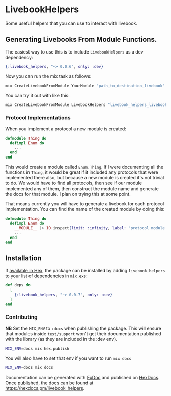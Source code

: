 # LivebookHelpers

Some useful helpers that you can use to interact with livebook.

## Generating Livebooks From Module Functions.

The easiest way to use this is to include `LivebookHelpers` as a dev dependency:

```elixir
{:livebook_helpers, "~> 0.0.6", only: :dev}
```

Now you can run the mix task as follows:

```sh
mix CreateLivebookFromModule YourModule "path_to_destination_livebook"
```

You can try it out with like this:

```sh
mix CreateLivebookFromModule LivebookHelpers "livebook_helpers_livebook"
```

### Protocol Implementations

When you implement a protocol a new module is created:

```elixir
defmodule Thing do
  defimpl Enum do
    ...
  end
end
```

This would create a module called `Enum.Thing`. If I were documenting all the functions in `Thing`, it would be great if it included any protocols that were implemented there also, but because a new module is created it's not trivial to do. We would have to find all protocols, then see if our module implemented any of them, then construct the module name and generate the docs for that module. I plan on trying this at some point.

That means currently you will have to generate a livebook for each protocol implementation. You can find the name of the created module by doing this:

```elixir
defmodule Thing do
  defimpl Enum do
    __MODULE__ |> IO.inspect(limit: :infinity, label: "protocol module name")
    ...
  end
end
```

## Installation

If [available in Hex](https://hex.pm/docs/publish), the package can be installed
by adding `livebook_helpers` to your list of dependencies in `mix.exs`:

```elixir
def deps do
  [
    {:livebook_helpers, "~> 0.0.7", only: :dev}
  ]
end
```

### Contributing

**NB** Set the `MIX_ENV` to `:docs` when publishing the package. This will ensure that modules inside `test/support` won't get their documentation published with the library (as they are included in the :dev env).

```sh
MIX_ENV=docs mix hex.publish
```

You will also have to set that env if you want to run `mix docs`

```sh
MIX_ENV=docs mix docs
```


Documentation can be generated with [ExDoc](https://github.com/elixir-lang/ex_doc)
and published on [HexDocs](https://hexdocs.pm). Once published, the docs can
be found at <https://hexdocs.pm/livebook_helpers>.
